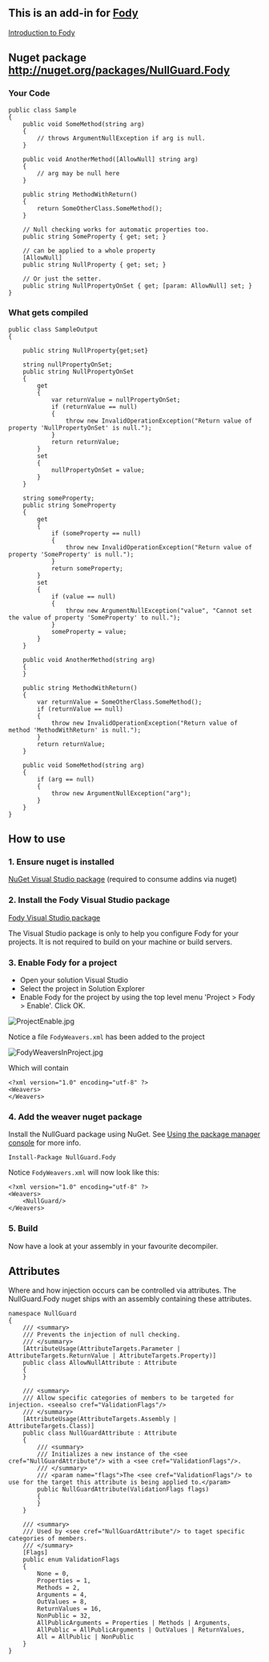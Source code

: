 ## This is an add-in for [Fody](https://github.com/Fody/Fody/) 

[Introduction to Fody](http://github.com/Fody/Fody/wiki/SampleUsage)

## Nuget package http://nuget.org/packages/NullGuard.Fody 

### Your Code


    public class Sample
    {
        public void SomeMethod(string arg)
        {
            // throws ArgumentNullException if arg is null.
        }

        public void AnotherMethod([AllowNull] string arg)
        {
            // arg may be null here
        }

        public string MethodWithReturn()
        {
            return SomeOtherClass.SomeMethod();
        }

        // Null checking works for automatic properties too.
        public string SomeProperty { get; set; }

        // can be applied to a whole property
        [AllowNull] 
        public string NullProperty { get; set; }

        // Or just the setter.
        public string NullPropertyOnSet { get; [param: AllowNull] set; }
    }

### What gets compiled 

    public class SampleOutput
    {

        public string NullProperty{get;set}
    
        string nullPropertyOnSet;
        public string NullPropertyOnSet
        {
            get
            {
                var returnValue = nullPropertyOnSet;
                if (returnValue == null)
                {
                    throw new InvalidOperationException("Return value of property 'NullPropertyOnSet' is null.");
                }
                return returnValue;
            }
            set
            {
                nullPropertyOnSet = value;
            }
        }
    
        string someProperty;
        public string SomeProperty
        {
            get
            {
                if (someProperty == null)
                {
                    throw new InvalidOperationException("Return value of property 'SomeProperty' is null.");
                }
                return someProperty;
            }
            set
            {
                if (value == null)
                {
                    throw new ArgumentNullException("value", "Cannot set the value of property 'SomeProperty' to null.");
                }
                someProperty = value;
            }
        }

        public void AnotherMethod(string arg)
        {
        }

        public string MethodWithReturn()
        {
            var returnValue = SomeOtherClass.SomeMethod();
            if (returnValue == null)
            {
                throw new InvalidOperationException("Return value of method 'MethodWithReturn' is null.");
            }
            return returnValue;
        }

        public void SomeMethod(string arg)
        {
            if (arg == null)
            {
                throw new ArgumentNullException("arg");
            }
        }
    }
	
## How to use

### 1. Ensure nuget is installed 

[NuGet Visual Studio package](http://visualstudiogallery.msdn.microsoft.com/27077b70-9dad-4c64-adcf-c7cf6bc9970c) (required to consume addins via nuget)

### 2. Install the Fody Visual Studio package 

[Fody Visual Studio package](http://visualstudiogallery.msdn.microsoft.com/074a2a26-d034-46f1-8fe1-0da97265eb7a) 

The Visual Studio package is only to help you configure Fody for your projects. It is not required to build on your machine or build servers.

### 3. Enable Fody for a project 

  * Open your solution Visual Studio
  * Select the project in Solution Explorer
  * Enable Fody for the project by using the top level menu 'Project > Fody > Enable'. Click OK. 
  
  ![ProjectEnable.jpg](https://github.com/Fody/Fody/wiki/ProjectEnable.jpg)

Notice a file `FodyWeavers.xml` has been added to the project

  ![FodyWeaversInProject.jpg](https://github.com/Fody/Fody/wiki/FodyWeaversInProject.jpg)

Which will contain

    <?xml version="1.0" encoding="utf-8" ?>
    <Weavers>
    </Weavers>

### 4. Add the weaver nuget package

Install the NullGuard package using NuGet. See [Using the package manager console](http://docs.nuget.org/docs/start-here/using-the-package-manager-console) for more info.

    Install-Package NullGuard.Fody

Notice `FodyWeavers.xml` will now look like this:

    <?xml version="1.0" encoding="utf-8" ?>
    <Weavers>
        <NullGuard/> 
    </Weavers>

### 5. Build

Now have a look at your assembly in your favourite decompiler. 

## Attributes

Where and how injection occurs can be controlled via attributes. The NullGuard.Fody nuget ships with an assembly containing these attributes.

	namespace NullGuard
	{
	    /// <summary>
	    /// Prevents the injection of null checking.
	    /// </summary>
	    [AttributeUsage(AttributeTargets.Parameter | AttributeTargets.ReturnValue | AttributeTargets.Property)]
	    public class AllowNullAttribute : Attribute
	    {
	    }
	    
	    /// <summary>
	    /// Allow specific categories of members to be targeted for injection. <seealso cref="ValidationFlags"/>
	    /// </summary>
	    [AttributeUsage(AttributeTargets.Assembly | AttributeTargets.Class)]
	    public class NullGuardAttribute : Attribute
	    {
	        /// <summary>
	        /// Initializes a new instance of the <see cref="NullGuardAttribute"/> with a <see cref="ValidationFlags"/>.
	        /// </summary>
	        /// <param name="flags">The <see cref="ValidationFlags"/> to use for the target this attribute is being applied to.</param>
	        public NullGuardAttribute(ValidationFlags flags)
	        {
	        }
	    }
	    
	    /// <summary>
	    /// Used by <see cref="NullGuardAttribute"/> to taget specific categories of members.
	    /// </summary>
	    [Flags]
	    public enum ValidationFlags
	    {
	        None = 0,
	        Properties = 1,
	        Methods = 2,
	        Arguments = 4,
	        OutValues = 8,
	        ReturnValues = 16,
	        NonPublic = 32,
	        AllPublicArguments = Properties | Methods | Arguments,
	        AllPublic = AllPublicArguments | OutValues | ReturnValues,
	        All = AllPublic | NonPublic
	    }
	}
